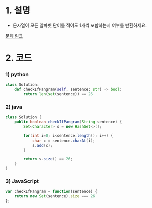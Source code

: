 # 1. 설명
- 문자열이 모든 알파벳 단어를 적어도 1개씩 포함하는지 여부를 반환하세요.


[문제 링크](https://leetcode.com/problems/check-if-the-sentence-is-pangram/)


# 2. 코드
### 1) python
```python
class Solution:
    def checkIfPangram(self, sentence: str) -> bool:
        return len(set(sentence)) == 26
```

### 2) java
```java
class Solution {
    public boolean checkIfPangram(String sentence) {
        Set<Character> s = new HashSet<>();

        for(int i=0; i<sentence.length(); i++) {
            char c = sentence.charAt(i);
            s.add(c);
        }

        return s.size() == 26;
    }
}
```

### 3) JavaScript
```js
var checkIfPangram = function(sentence) {
    return new Set(sentence).size === 26
};
```
